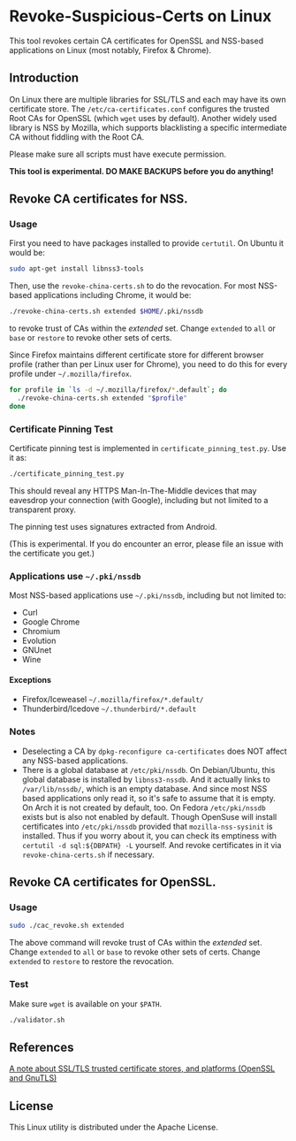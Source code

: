 Revoke-Suspicious-Certs on Linux
==========================================

This tool revokes certain CA certificates for OpenSSL and NSS-based applications
on Linux (most notably, Firefox & Chrome).


## Introduction
On Linux there are multiple libraries for SSL/TLS and each may have its own
certificate store. The `/etc/ca-certificates.conf` configures the trusted
Root CAs for OpenSSL (which `wget` uses by default). Another widely used
library is NSS by Mozilla, which supports blacklisting a specific intermediate
CA without fiddling with the Root CA.

Please make sure all scripts must have execute permission.

**This tool is experimental. DO MAKE BACKUPS before you do anything!**

## Revoke CA certificates for NSS.
### Usage
First you need to have packages installed to provide `certutil`. On Ubuntu it would be:

``` sh
sudo apt-get install libnss3-tools
```

Then, use the `revoke-china-certs.sh` to do the revocation.
For most NSS-based applications including Chrome, it would be:

``` sh
./revoke-china-certs.sh extended $HOME/.pki/nssdb
```

to revoke trust of CAs within the *extended* set. Change `extended` to `all` or `base`
or `restore` to revoke other sets of certs.

Since Firefox maintains different certificate store for different browser profile (rather
than per Linux user for Chrome), you need to do this for every profile under `~/.mozilla/firefox`.

``` sh
for profile in `ls -d ~/.mozilla/firefox/*.default`; do
  ./revoke-china-certs.sh extended "$profile"
done
```

### Certificate Pinning Test
Certificate pinning test is implemented in `certificate_pinning_test.py`.
Use it as:

``` sh
./certificate_pinning_test.py
```

This should reveal any HTTPS Man-In-The-Middle devices that may eavesdrop
your connection (with Google), including but not limited to a transparent
proxy.

The pinning test uses signatures extracted from Android.

(This is experimental. If you do encounter an error, please file an issue
with the certificate you get.)

### Applications use `~/.pki/nssdb`
Most NSS-based applications use `~/.pki/nssdb`, including but not limited to:

- Curl
- Google Chrome
- Chromium
- Evolution
- GNUnet
- Wine

#### Exceptions
- Firefox/Iceweasel `~/.mozilla/firefox/*.default/`
- Thunderbird/Icedove `~/.thunderbird/*.default` 

### Notes
- Deselecting a CA by `dpkg-reconfigure ca-certificates` does NOT affect any NSS-based applications.
- There is a global database at `/etc/pki/nssdb`. On Debian/Ubuntu, this
  global database is installed by `libnss3-nssdb`. And it actually links to
  `/var/lib/nssdb/`, which is an empty database. And since most NSS based applications only read it, so it's safe to assume that it is empty. On Arch
  it is not created by default, too. On Fedora `/etc/pki/nssdb` exists but is
  also not enabled by default. Though OpenSuse will install certificates into
  `/etc/pki/nssdb` provided that `mozilla-nss-sysinit` is installed. Thus if
  you worry about it, you can check its emptiness with `certutil -d sql:${DBPATH} -L`
  yourself. And revoke certificates in it via `revoke-china-certs.sh` if necessary.


## Revoke CA certificates for OpenSSL.
### Usage
``` sh
sudo ./cac_revoke.sh extended
```

The above command will revoke trust of CAs within the *extended* set.
Change `extended` to `all` or `base` to revoke other sets of certs.
Change `extended` to `restore` to restore the revocation.

### Test
Make sure `wget` is available on your `$PATH`.

``` sh
./validator.sh
```

## References
[A note about SSL/TLS trusted certificate stores, and platforms (OpenSSL and GnuTLS)](https://www.happyassassin.net/2015/01/12/a-note-about-ssltls-trusted-certificate-stores-and-platforms)


## License
This Linux utility is distributed under the Apache License.
